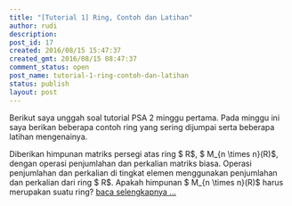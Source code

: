 ```yaml
---
title: "[Tutorial 1] Ring, Contoh dan Latihan"
author: rudi
description: 
post_id: 17
created: 2016/08/15 15:47:37
created_gmt: 2016/08/15 08:47:37
comment_status: open
post_name: tutorial-1-ring-contoh-dan-latihan
status: publish
layout: post
---
```


Berikut saya unggah soal tutorial PSA 2 minggu pertama. Pada minggu ini saya berikan beberapa contoh ring yang sering dijumpai serta beberapa latihan mengenainya. 

 Diberikan himpunan matriks persegi atas ring $ R$, $ M_{n \times n}(R)$, dengan operasi penjumlahan dan perkalian matriks biasa. Operasi penjumlahan dan perkalian di tingkat elemen menggunakan penjumlahan dan perkalian dari ring $ R$. Apakah himpunan $ M_{n \times n}(R)$ harus merupakan suatu ring? [baca selengkapnya ...](http://rudi.staff.ugm.ac.id/files/2016/08/tutorial1.pdf)